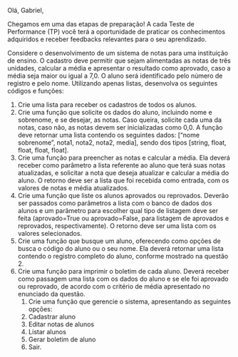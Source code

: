 Olá, Gabriel,

Chegamos em uma das etapas de preparação! A cada Teste de Performance (TP) você terá a oportunidade de praticar os conhecimentos adquiridos e receber feedbacks relevantes para o seu aprendizado.

Considere o desenvolvimento de um sistema de notas para uma instituição de ensino. O cadastro deve permitir que sejam alimentadas as notas de três unidades, calcular a média e apresentar o resultado como aprovado, caso a média seja maior ou igual a 7,0. O aluno será identificado pelo número de registro e pelo nome. Utilizando apenas listas, desenvolva os seguintes códigos e funções:

1. Crie uma lista para receber os cadastros de todos os alunos.
2. Crie uma função que solicite os dados do aluno, incluindo nome e sobrenome, e se desejar, as notas. Caso queira, solicite cada uma da notas, caso não, as notas devem ser inicializadas como 0,0. A função deve retornar uma lista contendo os seguintes dados: [“nome sobrenome”, nota1, nota2, nota2, media], sendo dos tipos [string, float, float, float, float].
3. Crie uma função para preencher as notas e calcular a média. Ela deverá receber como parâmetro a lista referente ao aluno que terá suas notas atualizadas, e solicitar a nota que deseja atualizar e calcular a média do aluno. O retorno deve ser a lista que foi recebida como entrada, com os valores de notas e média atualizados.
4. Crie uma função que liste os alunos aprovados ou reprovados. Deverão ser passados como parâmetros a lista com o banco de dados dos alunos e um parâmetro para escolher qual tipo de listagem deve ser feita (aprovado=True ou aprovado=False, para listagem de aprovados e reprovados, respectivamente). O retorno deve ser uma lista com os valores selecionados.
5. Crie uma função que busque um aluno, oferecendo como opções de busca o código do aluno ou o seu nome. Ela deverá retornar uma lista contendo o registro completo do aluno, conforme mostrado na questão 2.
6. Crie uma função para imprimir o boletim de cada aluno. Deverá receber como passagem uma lista com os dados do aluno e se ele foi aprovado ou reprovado, de acordo com o critério de média apresentado no enunciado da questão.
   1. Crie uma função que gerencie o sistema, apresentando as seguintes opções: 
   2. Cadastrar aluno
   3. Editar notas de alunos
   4.  Listar alunos
   5.  Gerar boletim de aluno
   6.  Sair.

